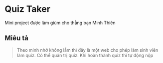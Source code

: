 # Quiz Taker

Mini project được làm giùm cho thằng bạn Minh Thiên

## Miêu tả

> Theo minh nhớ không lầm thì đây là một web cho phép làm sinh viên làm quiz. 
> Có thể quản trị quiz. Khi hoàn thành quiz thì tự động nộp
